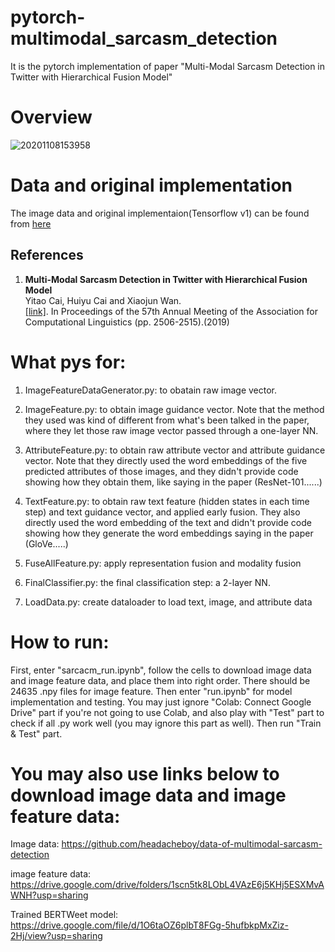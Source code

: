 # pytorch-multimodal_sarcasm_detection
It is the pytorch implementation of paper "Multi-Modal Sarcasm Detection in Twitter with Hierarchical Fusion Model"
# Overview
![20201108153958](https://user-images.githubusercontent.com/7517810/98483722-b9df3e00-21d8-11eb-9ece-fb05e265bcf5.png)
# Data and original implementation
The image data and original implementaion(Tensorflow v1) can be found from [here](https://github.com/headacheboy/data-of-multimodal-sarcasm-detection)
## References
1.  **Multi-Modal Sarcasm Detection in Twitter with Hierarchical Fusion Model**<br />
    Yitao Cai, Huiyu Cai and Xiaojun Wan. <br />
    [[link]](https://www.aclweb.org/anthology/P19-1239/). In Proceedings of the 57th Annual Meeting of the Association for Computational Linguistics (pp. 2506-2515).(2019)

# What pys for:
1. ImageFeatureDataGenerator.py: to obatain raw image vector.

2. ImageFeature.py: to obtain image guidance vector. Note that the method they used was kind of different from
what's been talked in the paper, where they let those raw image vector passed through a one-layer NN.

3. AttributeFeature.py: to obtain raw attribute vector and attribute guidance vector. Note that they directly used the 
word embeddings of the five predicted attributes of those images, and they didn't provide code showing how they 
obtain them, like saying in the paper (ResNet-101......)

4. TextFeature.py: to obtain raw text feature (hidden states in each time step) and text guidance vector, and applied
early fusion. They also directly used the word embedding of the text and didn't provide code showing how they
generate the word embeddings saying in the paper (GloVe.....)

5. FuseAllFeature.py: apply representation fusion and modality fusion

6. FinalClassifier.py: the final classification step: a 2-layer NN.

7. LoadData.py: create dataloader to load text, image, and attribute data

# How to run:
First, enter "sarcacm_run.ipynb", follow the cells to download image data and image feature data, and place them into right order. There should be 24635 .npy files for image feature. Then enter "run.ipynb" for model implementation and testing. You may just ignore "Colab: Connect Google Drive" part if you're not going to use Colab, and also play with "Test" part to check if all .py work well (you may ignore this part as well). Then run "Train & Test" part.

# You may also use links below to download image data and image feature data:
Image data: https://github.com/headacheboy/data-of-multimodal-sarcasm-detection

image feature data: https://drive.google.com/drive/folders/1scn5tk8LObL4VAzE6j5KHj5ESXMvAWNH?usp=sharing

Trained BERTWeet model: https://drive.google.com/file/d/1O6taOZ6plbT8FGg-5hufbkpMxZiz-2Hj/view?usp=sharing
